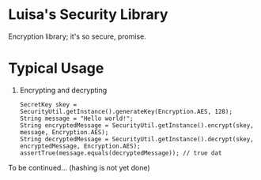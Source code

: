 Luisa's Security Library
=================
Encryption library; it's so secure, promise.

Typical Usage
=================

1.  Encrypting and decrypting


        SecretKey skey = SecurityUtil.getInstance().generateKey(Encryption.AES, 128);
        String message = "Hello world!";
        String encryptedMessage = SecurityUtil.getInstance().encrypt(skey, message, Encryption.AES);
        String decryptedMessage = SecurityUtil.getInstance().decrypt(skey, encryptedMessage, Encryption.AES);
        assertTrue(message.equals(decryptedMessage)); // true dat

To be continued... (hashing is not yet done)
    
